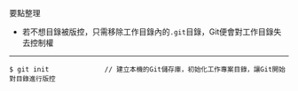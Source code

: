 要點整理
- 若不想目錄被版控，只需移除工作目錄內的`.git`目錄，Git便會對工作目錄失去控制權

---

```
$ git init				// 建立本機的Git儲存庫，初始化工作專案目錄，讓Git開始對目錄進行版控
```
